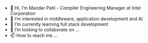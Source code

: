 - 👋 Hi, I’m Mandar Patil - Compiler Engineering Manager at Intel Corporation
- 👀 I’m interested in middleware, application development and AI 
- 🌱 I’m currently learning full stack development
- 💞️ I’m looking to collaborate on ...
- 📫 How to reach me ...

<!---
mandar-patil-at-intel/mandar-patil-at-intel is a ✨ special ✨ repository because its `README.md` (this file) appears on your GitHub profile.
You can click the Preview link to take a look at your changes.
--->
